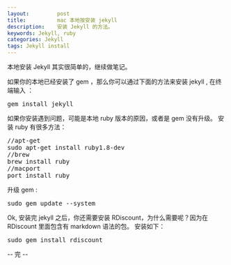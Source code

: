 ```yaml
---
layout:         post
title:          mac 本地按安装 jekyll
description:    安装 Jekyll 的方法。
keywords: Jekyll, ruby
categories: Jekyll
tags: Jekyll install
---
```

本地安装 Jekyll 其实很简单的，继续做笔记。

如果你的本地已经安装了 gem ，那么你可以通过下面的方法来安装 jekyll , 在终端输入
：
<pre class="js" name="colorcode">
gem install jekyll
</pre>
如果你安装遇到问题，可能是本地 ruby 版本的原因，或者是 gem 没有升级。
安装 ruby 有很多方法：
<pre class="js" name="colorcode">
//apt-get
sudo apt-get install ruby1.8-dev
//brew
brew install ruby
//macport
port install ruby
</pre>
升级 gem :
<pre class="js" name="colorcode">
sudo gem update --system
</pre>

Ok, 安装完 jekyll 之后，你还需要安装 RDiscount，为什么需要呢？因为在 RDiscount
里面包含有 markdown 语法的包。
安装如下：
<pre class="js" name="colorcode">
sudo gem install rdiscount
</pre>

-- 完 --
